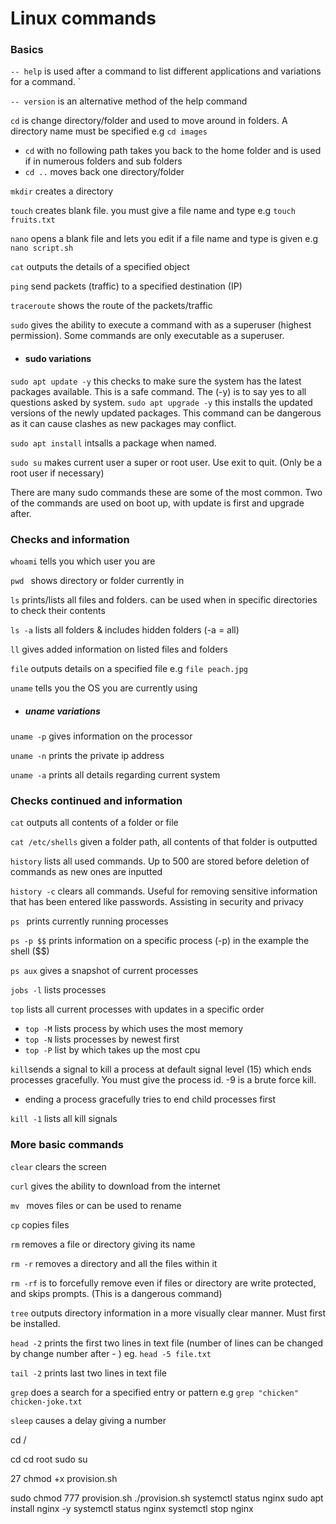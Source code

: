 # Linux commands 

### Basics 

```-- help``` is used after a command to list different applications and variations for a command. `

```-- version``` is an alternative method of the help command

```cd``` is change directory/folder and used to move around in folders. A directory name must be specified e.g ```cd images```
* ```cd``` with no following path takes you back to the home folder and is used if in numerous folders and sub folders
* ```cd ..``` moves back one directory/folder

```mkdir``` creates a directory 

```touch``` creates blank file. you must give a file name and type e.g ```touch fruits.txt```

```nano```  opens a blank file and lets you edit if a file name and type is given e.g ```nano script.sh```

```cat``` outputs the details of a specified object

```ping``` send packets (traffic) to a specified destination (IP)

```traceroute``` shows the route of the packets/traffic

```sudo``` gives the ability to execute a command with as a superuser (highest permission). Some commands are only executable as a superuser.



* #### sudo variations 

```sudo apt update -y``` this checks to make sure the system has the latest packages available. This is a safe command. The (-y) is to say yes to all questions asked by system.
```sudo apt upgrade -y``` this installs the updated versions of the newly updated packages. This command can be dangerous as it can cause clashes as new packages may conflict.

```sudo apt install``` intsalls a package when named. 

```sudo su``` makes current user a super or root user. Use exit to quit. (Only be a root user if necessary)

There are many sudo commands these are some of the most common. Two of the commands are used on boot up, with update is first and upgrade after. 


### Checks and information

```whoami``` tells you which user you are

```pwd ``` shows directory or folder currently in

```ls``` prints/lists all files and folders. can be used when in specific directories to check their contents

```ls -a``` lists all folders & includes hidden folders (-a = all)

```ll``` gives added information on listed files and folders

```file``` outputs details on a specified file e.g ```file peach.jpg``` 

```uname``` tells you the OS you are currently using
 
* ##### uname variations 

```uname -p```  gives information on the processor

```uname -n``` prints the private ip address

```uname -a``` prints all details regarding current system

### Checks continued and information 

```cat```  outputs all contents of a folder or file

```cat /etc/shells``` given a folder path, all contents of that folder is outputted

```history``` lists all used commands. Up to 500 are stored before deletion of commands as new ones are inputted

```history -c``` clears all commands. Useful for removing sensitive information that has been entered like passwords. Assisting in security and privacy
 
 ```ps ``` prints currently running processes

```ps -p $$``` prints information on a specific process (-p) in the example the shell ($$)

```ps aux``` gives a snapshot of current processes

```jobs -l``` lists processes

```top``` lists all current processes with updates in a specific order
* ```top -M``` lists process by which uses the most memory
* ```top -N``` lists processes by newest first
* ```top -P``` list by which takes up the most cpu

```kill```sends a signal to kill a process at default signal level (15) which ends processes gracefully.  You must give the process id. -9 is a brute force kill.
* ending a process gracefully tries to end child processes first

```kill -1``` lists all kill signals

### More basic commands

```clear``` clears the screen 

```curl``` gives the ability to download from the internet 

```mv ``` moves files or can be used to rename

```cp``` copies files  
 
```rm``` removes a file or directory giving its name

```rm -r``` removes a directory and all the files within it 

```rm -rf``` is to forcefully remove even if files or directory are write protected, and skips prompts. (This is a dangerous command) 

```tree``` outputs directory information in a more visually clear manner. Must first be installed.


```head -2``` prints the first two lines in text file (number of lines can be changed by change number after - ) eg. ```head -5 file.txt```

```tail -2``` prints last two lines in text file

```grep``` does a search for a specified entry or pattern e.g ```grep "chicken" chicken-joke.txt```

```sleep``` causes a delay giving a number 


cd /
  
  
cd
cd root
sudo su
 


   27  chmod +x provision.sh

sudo chmod 777 provision.sh
./provision.sh
systemctl status nginx
sudo apt install nginx -y
systemctl status nginx
systemctl stop nginx